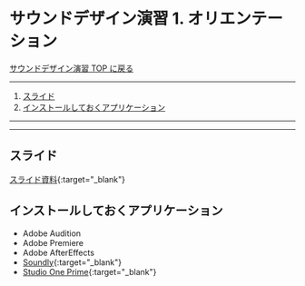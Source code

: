 # サウンドデザイン演習 1. オリエンテーション<!-- omit in toc -->

[サウンドデザイン演習 TOP に戻る](./index.md)

---

1. [スライド](#スライド)
2. [インストールしておくアプリケーション](#インストールしておくアプリケーション)

---

---

## スライド

[スライド資料](./sd_01slide.pdf){:target="_blank"}

## インストールしておくアプリケーション

- Adobe Audition
- Adobe Premiere
- Adobe AfterEffects
- [Soundly](https://getsoundly.com/){:target="_blank"}
- [Studio One Prime](https://www.mi7.co.jp/products/presonus/studioone/prime/){:target="_blank"}